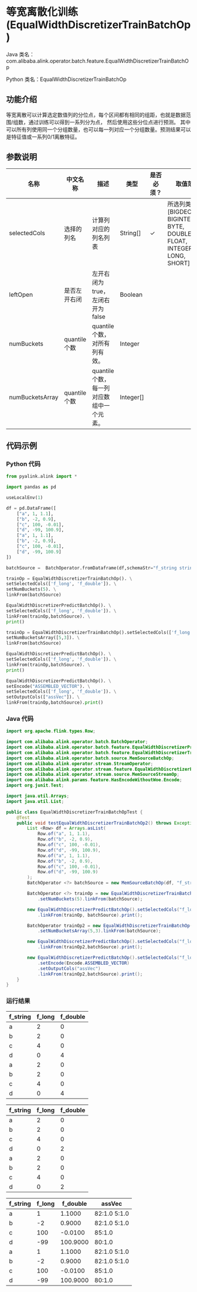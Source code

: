 # 等宽离散化训练 (EqualWidthDiscretizerTrainBatchOp)
Java 类名：com.alibaba.alink.operator.batch.feature.EqualWidthDiscretizerTrainBatchOp

Python 类名：EqualWidthDiscretizerTrainBatchOp


## 功能介绍

等宽离散可以计算选定数值列的分位点，每个区间都有相同的组距，也就是数据范围/组数，通过训练可以得到一系列分为点，
然后使用这些分位点进行预测。
其中可以所有列使用同一个分组数量，也可以每一列对应一个分组数量。预测结果可以是特征值或一系列0/1离散特征。

## 参数说明

| 名称 | 中文名称 | 描述 | 类型 | 是否必须？ | 取值范围 | 默认值 |
| --- | --- | --- | --- | --- | --- | --- |
| selectedCols | 选择的列名 | 计算列对应的列名列表 | String[] | ✓ | 所选列类型为 [BIGDECIMAL, BIGINTEGER, BYTE, DOUBLE, FLOAT, INTEGER, LONG, SHORT] |  |
| leftOpen | 是否左开右闭 | 左开右闭为true，左闭右开为false | Boolean |  |  | true |
| numBuckets | quantile个数 | quantile个数，对所有列有效。 | Integer |  |  | 2 |
| numBucketsArray | quantile个数 | quantile个数，每一列对应数组中一个元素。 | Integer[] |  |  | null |


## 代码示例
### Python 代码
```python
from pyalink.alink import *

import pandas as pd

useLocalEnv(1)

df = pd.DataFrame([
    ["a", 1, 1.1],     
    ["b", -2, 0.9],    
    ["c", 100, -0.01], 
    ["d", -99, 100.9], 
    ["a", 1, 1.1],     
    ["b", -2, 0.9],    
    ["c", 100, -0.01], 
    ["d", -99, 100.9] 
])

batchSource =  BatchOperator.fromDataframe(df,schemaStr="f_string string, f_long long, f_double double")

trainOp = EqualWidthDiscretizerTrainBatchOp(). \
setSelectedCols(['f_long', 'f_double']). \
setNumBuckets(5). \
linkFrom(batchSource)

EqualWidthDiscretizerPredictBatchOp(). \
setSelectedCols(['f_long', 'f_double']). \
linkFrom(trainOp,batchSource). \
print()

trainOp = EqualWidthDiscretizerTrainBatchOp().setSelectedCols(['f_long', 'f_double']). \
setNumBucketsArray([5,3]). \
linkFrom(batchSource)

EqualWidthDiscretizerPredictBatchOp(). \
setSelectedCols(['f_long', 'f_double']). \
linkFrom(trainOp,batchSource). \
print()

EqualWidthDiscretizerPredictBatchOp(). \
setEncode("ASSEMBLED_VECTOR"). \
setSelectedCols(['f_long', 'f_double']). \
setOutputCols(["assVec"]). \
linkFrom(trainOp,batchSource).print()
```
### Java 代码
```java
import org.apache.flink.types.Row;

import com.alibaba.alink.operator.batch.BatchOperator;
import com.alibaba.alink.operator.batch.feature.EqualWidthDiscretizerPredictBatchOp;
import com.alibaba.alink.operator.batch.feature.EqualWidthDiscretizerTrainBatchOp;
import com.alibaba.alink.operator.batch.source.MemSourceBatchOp;
import com.alibaba.alink.operator.stream.StreamOperator;
import com.alibaba.alink.operator.stream.feature.EqualWidthDiscretizerPredictStreamOp;
import com.alibaba.alink.operator.stream.source.MemSourceStreamOp;
import com.alibaba.alink.params.feature.HasEncodeWithoutWoe.Encode;
import org.junit.Test;

import java.util.Arrays;
import java.util.List;

public class EqualWidthDiscretizerTrainBatchOpTest {
	@Test
	public void testEqualWidthDiscretizerTrainBatchOp2() throws Exception {
		List <Row> df = Arrays.asList(
			Row.of("a", 1, 1.1),
			Row.of("b", -2, 0.9),
			Row.of("c", 100, -0.01),
			Row.of("d", -99, 100.9),
			Row.of("a", 1, 1.1),
			Row.of("b", -2, 0.9),
			Row.of("c", 100, -0.01),
			Row.of("d", -99, 100.9)
		);
		BatchOperator <?> batchSource = new MemSourceBatchOp(df, "f_string string, f_long int, f_double double");

		BatchOperator <?> trainOp = new EqualWidthDiscretizerTrainBatchOp().setSelectedCols("f_long", "f_double")
			.setNumBuckets(5).linkFrom(batchSource);

		new EqualWidthDiscretizerPredictBatchOp().setSelectedCols("f_long","f_double")
			.linkFrom(trainOp, batchSource).print();

		BatchOperator trainOp2 = new EqualWidthDiscretizerTrainBatchOp().setSelectedCols("f_long", "f_double")
			.setNumBucketsArray(5,3).linkFrom(batchSource);

		new EqualWidthDiscretizerPredictBatchOp().setSelectedCols("f_long","f_double")
			.linkFrom(trainOp2,batchSource).print();

		new EqualWidthDiscretizerPredictBatchOp().setSelectedCols("f_long","f_double")
			.setEncode(Encode.ASSEMBLED_VECTOR)
			.setOutputCols("assVec")
			.linkFrom(trainOp2,batchSource).print();
	}
}
```

### 运行结果
f_string|f_long|f_double
--------|------|--------
a|2|0
b|2|0
c|4|0
d|0|4
a|2|0
b|2|0
c|4|0
d|0|4

f_string|f_long|f_double
--------|------|--------
a|2|0
b|2|0
c|4|0
d|0|2
a|2|0
b|2|0
c|4|0
d|0|2

f_string|f_long|f_double|assVec
--------|------|--------|------
a|1|1.1000|$8$2:1.0 5:1.0
b|-2|0.9000|$8$2:1.0 5:1.0
c|100|-0.0100|$8$5:1.0
d|-99|100.9000|$8$0:1.0
a|1|1.1000|$8$2:1.0 5:1.0
b|-2|0.9000|$8$2:1.0 5:1.0
c|100|-0.0100|$8$5:1.0
d|-99|100.9000|$8$0:1.0
